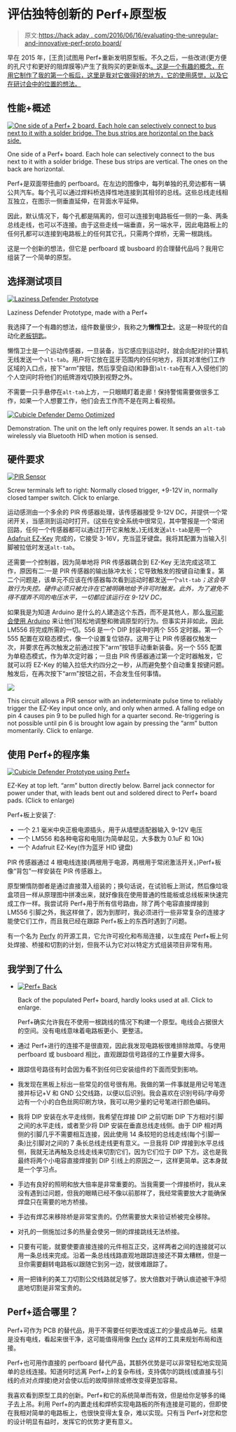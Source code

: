 # 评估独特创新的 Perf+原型板

> 原文:[https://hack aday . com/2016/06/16/evaluating-the-unregular-and-innovative-perf-proto board/](https://hackaday.com/2016/06/16/evaluating-the-unusual-and-innovative-perf-protoboard/)

早在 2015 年，[王贲]试图用 Perf+重新发明原型板。不久之后，一些改进(更方便的孔尺寸和更好的阻焊膜等)产生了我购买的更新版本[。这是一个有趣的概念，在用它制作了我的第一个板后，这里是我对它做得好的地方，它的使用感觉，以及它在研讨会中的位置的想法。](https://www.crowdsupply.com/ben-wang/perf-2)

## 性能+概述

[![One side of a Perf+ 2 board. Each hole can selectively connect to bus next to it with a solder bridge. The bus strips are horizontal on the back side.](../Images/8a9438514380488a81d928c41da57935.png)](https://hackaday.com/wp-content/uploads/2016/05/2016-06-10-10-11-10.jpg)

One side of a Perf+ board. Each hole can selectively connect to the bus next to it with a solder bridge. These bus strips are vertical. The ones on the back are horizontal.

Perf+是双面带扭曲的 perfboard。在左边的图像中，每列单独的孔旁边都有一辆公共汽车。每个孔可以通过焊料桥选择性地连接到其相邻的总线。这些总线走线相互独立，在图示一侧垂直延伸，在背面水平延伸。

因此，默认情况下，每个孔都是隔离的，但可以连接到电路板任一侧的一条、两条总线走线，也可以不连接。由于这些走线一端垂直，另一端水平，因此电路板上的任何孔都可以连接到电路板上的任何其它孔，只需两个焊桥，无需一根跳线。

这是一个创新的想法，但它是 perfboard 或 busboard 的合理替代品吗？我用它组装了一个简单的原型。

## 选择测试项目

[![Laziness Defender Prototype](../Images/4ffeecc2a5463304fb5ffda68875a883.png)](https://hackaday.com/wp-content/uploads/2016/05/cubicle-defender-prototype.jpg)

Laziness Defender Prototype, made with a Perf+

我选择了一个有趣的想法，组件数量很少，我称之为**懒惰卫士**。这是一种现代的自动化[老板钥匙](https://en.wikipedia.org/wiki/Boss_key)。

懒惰卫士是一个运动传感器，一旦装备，当它感应到运动时，就会向配对的计算机无线发送一个`alt-tab`。用户将它放在蓝牙范围内的任何地方，将其对准他们工作区域的入口点，按下“arm”按钮，然后享受自动(和静音)`alt-tab`在有人入侵他们的个人空间时将他们的纸牌游戏切换到视野之外。

不需要一只手悬停在`alt-tab`上方，一只眼睛盯着走廊！保持警惕需要做很多工作，如果一个人想要工作，他们会去工作而不是在网上看视频。

[![Cubicle Defender Demo Optimized](../Images/1e3a8190da93ba74640aaf50b212f9f2.png)](https://hackaday.com/wp-content/uploads/2016/05/cubicle-defender-demo-optimized.gif)

Demonstration. The unit on the left only requires power. It sends an `alt-tab` wirelessly via Bluetooth HID when motion is sensed.

## 硬件要求

[![PIR Sensor](../Images/e46a25a44db3c908c4f6ff58f98e614e.png)](https://hackaday.com/wp-content/uploads/2016/05/pir-sensor.jpg)

Screw terminals left to right: Normally closed trigger, +9-12V in, normally closed tamper switch. Click to enlarge.

运动感测由一个多余的 PIR 传感器处理，该传感器接受 9-12V DC，并提供一个常闭开关，当感测到运动时打开。(这些在安全系统中很常见，其中警报是一个常闭回路，任何一个传感器都可以通过打开它来触发。)无线发送`alt-tab`是用一个 [Adafruit EZ-Key](https://learn.adafruit.com/introducing-bluefruit-ez-key-diy-bluetooth-hid-keyboard/overview) 完成的，它接受 3-16V，充当蓝牙键盘。我将其配置为当输入引脚被拉低时发送`alt-tab`。

还需要一个控制器，因为简单地将 PIR 传感器耦合到 EZ-Key 无法完成这项工作，原因有二:一是 PIR 传感器的输出脉冲太长；它导致触发的按键自动重复。第二个问题是，该单元不应该在传感器每次看到运动时都发送一个`alt-tab`*；这会导致行为失控。硬件必须只被允许在它被明确地给予许可时触发。此外，为了避免不得不摆弄不同的电压水平，一切都应该运行在 9-12V DC。*

如果我是为知道 Arduino 是什么的人建造这个东西，而不是其他人，那么[我可能会使用 Arduino](http://hackaday.com/2016/05/23/why-i-go-through-so-many-arduinos/) 来让他们轻松地调整和微调原型的行为。但事实并非如此，因此 LM556 将完成所需的一切。556 是一个 DIP 封装中的两个 555 定时器。第一个 555 配置在双稳态模式，像一个设置复位锁存。这用于让 PIR 传感器仅触发一次，并要求在再次触发之前通过按下“arm”按钮手动重新装备。另一个 555 配置为单稳态模式，作为单次定时器；一旦由 PIR 传感器通过第一个定时器触发，它就可以将 EZ-Key 的输入拉低大约四分之一秒，从而避免整个自动重复按键问题。触发后，在再次按下“arm”按钮之前，不会发生任何事情。

[![](../Images/6031a048e1134fcb183240dbd148d6c8.png)](https://hackaday.com/wp-content/uploads/2016/05/cubicle-defender.png)

This circuit allows a PIR sensor with an indeterminate pulse time to reliably trigger the EZ-Key input once only, and only when armed. A falling edge on pin 4 causes pin 9 to be pulled high for a quarter second. Re-triggering is not possible until pin 6 is brought low again by pressing the “arm” button momentarily. Click to enlarge.

## 使用 Perf+的程序集

[![Cubicle Defender Prototype using Perf+](../Images/ad679f478d948478bd4a7ed5b0f2e10f.png)](https://hackaday.com/wp-content/uploads/2016/05/cubicle-defender-prototype-using-perf.jpg)

EZ-Key at top left. “arm” button directly below. Barrel jack connector for power under that, with leads bent out and soldered direct to Perf+ board pads. (Click to enlarge)

Perf+板上安装了:

*   一个 2.1 毫米中央正极电源插头，用于从墙壁适配器输入 9-12V 电压
*   一个 LM556 和各种电容和电阻(为简单起见，大多数为 0.1uF 和 10k)
*   一个 Adafruit EZ-Key(作为蓝牙 HID 键盘)

PIR 传感器通过 4 根电线连接(两根用于电源，两根用于常闭激活开关。)Perf+板像“背包”一样安装在 PIR 传感器上。

原型懒惰防御者是通过直接潜入组装的；换句话说，在试验板上测试，然后像垃圾盒项目一样从原理图中拼凑出来，就好像我在使用普通的性能板或总线板来快速完成工作一样。我尝试将 Perf+用于所有信号路由，除了两个电容直接焊接到 LM556 引脚之外，我这样做了，因为到那时，我必须进行一些非常复杂的连接才能使它们工作，而且我已经在跟踪 Perf+板上的东西时遇到了问题。

有一个名为 [Perfy](https://github.com/Myndale/Perfy) 的开源工具，它允许可视化和布局连接，以生成在 Perf+板上何处焊接、桥接和切割的计划，但我不认为它对以特定方式组装项目非常有用。

## 我学到了什么

*   [![Perf+ Back](../Images/8cdcae5e6e31036bcf66ec9839f4ffb3.png)](https://hackaday.com/wp-content/uploads/2016/05/perf-back.jpg)

    Back of the populated Perf+ board, hardly looks used at all. Click to enlarge.

    Perf+确实允许我在不使用一根跳线的情况下构建一个原型。电线会占据很大的空间。没有电线意味着电路板更小、更整洁。

*   通过 Perf+进行的连接不是很直观，因此我发现电路板很难排除故障。与使用 perfboard 或 busboard 相比，直观跟踪信号路径的工作量要大得多。
*   跟踪信号路径有时会因为看不到任何已安装组件的下面而受到影响。
*   我发现在黑板上标出一些常见的信号很有用。我做的第一件事就是用记号笔连接并标记+V 和 GND 公交线路，以便以后识别。我会喜欢在识别号码/字母旁边有一个小的白色丝网印刷方块，我可以用少量的记号笔进行颜色编码。
*   我将 DIP 安装在水平走线侧，我希望在焊接 DIP 之前切断 DIP 下方相对引脚之间的水平走线，或者至少将 DIP 安装在垂直总线走线侧。由于 DIP 相对两侧的引脚几乎不需要相互连接，因此使用 14 条较短的总线走线(每个引脚一条)比引脚对之间的 7 条长总线走线更有意义。一旦我将 DIP 焊接到水平总线侧，我就无法再触及总线走线来切割它们，因为它们位于 DIP 下方。这也是我最终将两个小电容直接焊接到 DIP 引线上的原因之一，这样更简单。这本身就是一个学习点。
*   手边有良好的照明和放大倍率是非常重要的。当我需要一个焊接桥时，我从来没有遇到过问题，但我的眼睛已经不像以前那样了，我经常需要放大才能确保焊盘只在需要的地方桥接。
*   手边有焊芯来移除桥是非常宝贵的。仍然需要放大来验证桥被完全移除。
*   对孔的一侧施加过多的热量会使另一侧的焊接跳线无法桥接。
*   只要有可能，就要使要直接连接的元件相互正交，这样两者之间的连接就可以用一条总线来完成。沿着一条总线线路直观地跟踪连接还不算太糟糕，但是一旦你需要翻转电路板以跟随它到另一边，就很难跟踪了。
*   用一把锋利的美工刀切割公交线路就足够了。放大倍数对于确认痕迹被干净彻底地切割是非常宝贵的。

## Perf+适合哪里？

Perf+可作为 PCB 的替代品，用于不需要任何更改或返工的少量成品单元。结果是没有电线，看起来很干净，这可能值得用像 [Perfy](https://github.com/Myndale/Perfy) 这样的工具来规划布局和连接。

Perf+也可用作直接的 perfboard 替代产品，其额外优势是可以非常轻松地实现简单的总线连接。知道何时远离 Perf+上的复杂布线，支持偶尔的跳线(或直接与引线的点对点焊接)绝对会使以后的故障排除或修改变得更加容易。

我喜欢看到原型工具的创新。Perf+和它的系统简单而有效，但是给你足够多的绳子去上吊。利用 Perf+的内置走线和焊桥实现电路板的所有连接是可能的，但即使在我相对简单的电路板上，也很快变得太复杂，难以实现。只有当 Perf+对您和您的设计明显有益时，发挥它的优势才更有意义。